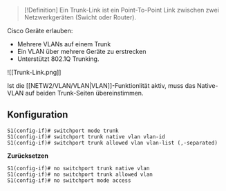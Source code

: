 >[!Definition]
>Ein Trunk-Link ist ein Point-To-Point Link zwischen zwei Netzwerkgeräten (Swicht oder Router).

Cisco Geräte erlauben:
- Mehrere VLANs auf einem Trunk
- Ein VLAN über mehrere Geräte zu erstrecken
- Unterstützt 802.1Q Trunking.

![[Trunk-Link.png]]

Ist die [[NETW2/VLAN/VLAN|VLAN]]-Funktionlität aktiv, muss das Native-VLAN auf beiden Trunk-Seiten übereinstimmen.

## Konfiguration
```
S1(config-if)# switchport mode trunk
S1(config-if)# switchport trunk native vlan vlan-id
S1(config-if)# switchport trunk allowed vlan vlan-list (,-separated)
```

**Zurücksetzen**
```
S1(config-if)# no switchport trunk native vlan
S1(config-if)# no switchport trunk allowed vlan
S1(config-if)# no switchport mode access
```
